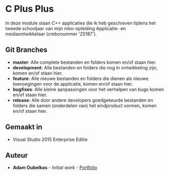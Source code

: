 # C Plus Plus

In deze module staan C++ applicaties die ik heb geschreven tijdens het tweede schooljaar van mijn mbo-opleiding Applicatie- en mediaontwikkelaar (crebonummer '25187').

## Git Branches

* **master**: Alle complete bestanden en folders komen en/of staan hier.  
* **development**: Alle bestanden en folders die nog in ontwikkeling zijn, komen en/of staan hier.  
* **feature**: Alle nieuwe bestanden en folders die dienen als nieuwe toevoegingen voor de applicatie, komen en/of staan hier.    
* **bugfixes**: Alle kleine aanpassingen voor het verhelpen van bugs komen en/of staan hier.  
* **release**: Alle door andere developers goedgekeurde bestanden en folders die samen (onderdelen van) het eindproduct vormen, komen en/of staan hier.  

## Gemaakt in

* Visual Studio 2015 Enterprise Editie

## Auteur

* **Adam Oubelkas** - *Initial work* - [Portfolio](https://github.com/Adstu2150912/MyPortfolio)